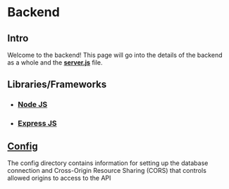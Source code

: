 # Backend

## Intro

Welcome to the backend! This page will go into the details of the backend
as a whole and the [**server.js**](server.js) file.

## Libraries/Frameworks

- ### [Node JS](https://nodejs.org/en/)
- ### [Express JS](https://expressjs.com/)

## [Config](./config/)

The config directory contains information for setting up the database connection and Cross-Origin Resource Sharing (CORS) that controls allowed origins to access to the API
